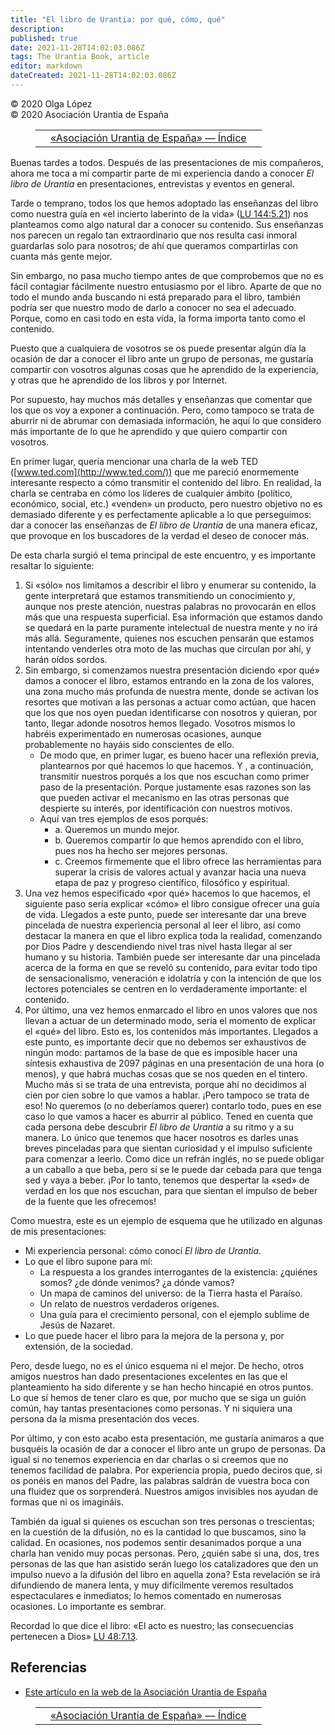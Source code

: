 ```yaml
---
title: "El libro de Urantia: por qué, cómo, qué"
description: 
published: true
date: 2021-11-28T14:02:03.086Z
tags: The Urantia Book, article
editor: markdown
dateCreated: 2021-11-28T14:02:03.086Z
---
```


<p class="v-card v-sheet theme--light grey lighten-3 px-2">© 2020 Olga López<br>© 2020 Asociación Urantia de España</p>
<figure class="table chapter-navigator">
  <table>
    <tbody>
      <tr>
        <td>
        </td>
        <td>
        <a href="/es/index/articles_spain">
          <span class="mdi mdi-book-open-variant"></span><span class="pl-2">«Asociación Urantia de España» — Índice</span>
        </a>
        </td>
        <td>
        </td>
      </tr>
    </tbody>
  </table>
</figure>

Buenas tardes a todos. Después de las presentaciones de mis compañeros, ahora me toca a mí compartir parte de mi experiencia dando a conocer _El libro de Urantia_ en presentaciones, entrevistas y eventos en general.

Tarde o temprano, todos los que hemos adoptado las enseñanzas del libro como nuestra guía en «el incierto laberinto de la vida» ([LU 144:5.21](/es/The_Urantia_Book/144#p5_21)) nos planteamos como algo natural dar a conocer su contenido. Sus enseñanzas nos parecen un regalo tan extraordinario que nos resulta casi inmoral guardarlas solo para nosotros; de ahí que queramos compartirlas con cuanta más gente mejor.

Sin embargo, no pasa mucho tiempo antes de que comprobemos que no es fácil contagiar fácilmente nuestro entusiasmo por el libro. Aparte de que no todo el mundo anda buscando ni está preparado para el libro, también podría ser que nuestro modo de darlo a conocer no sea el adecuado. Porque, como en casi todo en esta vida, la forma importa tanto como el contenido.

Puesto que a cualquiera de vosotros se os puede presentar algún día la ocasión de dar a conocer el libro ante un grupo de personas, me gustaría compartir con vosotros algunas cosas que he aprendido de la experiencia, y otras que he aprendido de los libros y por Internet.

Por supuesto, hay muchos más detalles y enseñanzas que comentar que los que os voy a exponer a continuación. Pero, como tampoco se trata de aburrir ni de abrumar con demasiada información, he aquí lo que considero más importante de lo que he aprendido y que quiero compartir con vosotros.

En primer lugar, quería mencionar una charla de la web TED ([www.ted.com](http://www.ted.com/)) que me pareció enormemente interesante respecto a cómo transmitir el contenido del libro. En realidad, la charla se centraba en cómo los líderes de cualquier ámbito (político, económico, social, etc.) «venden» un producto, pero nuestro objetivo no es demasiado diferente y es perfectamente aplicable a lo que perseguimos: dar a conocer las enseñanzas de _El libro de Urantia_ de una manera eficaz, que provoque en los buscadores de la verdad el deseo de conocer más.

De esta charla surgió el tema principal de este encuentro, y es importante resaltar lo siguiente:

1. Si «sólo» nos limitamos a describir el libro y enumerar su contenido, la gente interpretará que estamos transmitiendo un conocimiento $y$, aunque nos preste atención, nuestras palabras no provocarán en ellos más que una respuesta superficial. Esa información que estamos dando se quedará en la parte puramente intelectual de nuestra mente y no irá más allá. Seguramente, quienes nos escuchen pensarán que estamos intentando venderles otra moto de las muchas que circulan por ahí, y harán oídos sordos.
2. Sin embargo, si comenzamos nuestra presentación diciendo «por qué» damos a conocer el libro, estamos entrando en la zona de los valores, una zona mucho más profunda de nuestra mente, donde se activan los resortes que motivan a las personas a actuar como actúan, que hacen que los que nos oyen puedan identificarse con nosotros y quieran, por tanto, llegar adonde nosotros hemos llegado. Vosotros mismos lo habréis experimentado en numerosas ocasiones, aunque probablemente no hayáis sido conscientes de ello.
	- De modo que, en primer lugar, es bueno hacer una reflexión previa, plantearnos por qué hacemos lo que hacemos. Y , a continuación, transmitir nuestros porqués a los que nos escuchan como primer paso de la presentación. Porque justamente esas razones son las que pueden activar el mecanismo en las otras personas que despierte su interés, por identificación con nuestros motivos.
	- Aquí van tres ejemplos de esos porqués:
		- a. Queremos un mundo mejor.
		- b. Queremos compartir lo que hemos aprendido con el libro, pues nos ha hecho ser mejores personas.
		- c. Creemos firmemente que el libro ofrece las herramientas para superar la crisis de valores actual y avanzar hacia una nueva etapa de paz y progreso científico, filosófico y espiritual.
3. Una vez hemos especificado «por qué» hacemos lo que hacemos, el siguiente paso sería explicar «cómo» el libro consigue ofrecer una guía de vida. Llegados a este punto, puede ser interesante dar una breve pincelada de nuestra experiencia personal al leer el libro, así como destacar la manera en que el libro explica toda la realidad, comenzando por Dios Padre y descendiendo nivel tras nivel hasta llegar al ser humano y su historia. También puede ser interesante dar una pincelada acerca de la forma en que se reveló su contenido, para evitar todo tipo de sensacionalismo, veneración e idolatría y con la intención de que los lectores potenciales se centren en lo verdaderamente importante: el contenido.
4. Por último, una vez hemos enmarcado el libro en unos valores que nos llevan a actuar de un determinado modo, sería el momento de explicar el «qué» del libro. Esto es, los contenidos más importantes. Llegados a este punto, es importante decir que no debemos ser exhaustivos de ningún modo: partamos de la base de que es imposible hacer una síntesis exhaustiva de 2097 páginas en una presentación de una hora (o menos), y que habrá muchas cosas que se nos queden en el tintero. Mucho más si se trata de una entrevista, porque ahí no decidimos al cien por cien sobre lo que vamos a hablar. ¡Pero tampoco se trata de eso! No queremos (o no deberíamos querer) contarlo todo, pues en ese caso lo que vamos a hacer es aburrir al público. Tened en cuenta que cada persona debe descubrir _El libro de Urantia_ a su ritmo y a su manera. Lo único que tenemos que hacer nosotros es darles unas breves pinceladas para que sientan curiosidad y el impulso suficiente para comenzar a leerlo. Como dice un refrán inglés, no se puede obligar a un caballo a que beba, pero sí se le puede dar cebada para que tenga sed y vaya a beber. ¡Por lo tanto, tenemos que despertar la «sed» de verdad en los que nos escuchan, para que sientan el impulso de beber de la fuente que les ofrecemos!

Como muestra, este es un ejemplo de esquema que he utilizado en algunas de mis presentaciones:

- Mi experiencia personal: cómo conocí _El libro de Urantia_.
- Lo que el libro supone para mí:
  - La respuesta a los grandes interrogantes de la existencia: ¿quiénes somos? ¿de dónde venimos? ¿a dónde vamos?
  - Un mapa de caminos del universo: de la Tierra hasta el Paraíso.
  - Un relato de nuestros verdaderos orígenes.
  - Una guía para el crecimiento personal, con el ejemplo sublime de Jesús de Nazaret.
- Lo que puede hacer el libro para la mejora de la persona y, por extensión, de la sociedad.

Pero, desde luego, no es el único esquema ni el mejor. De hecho, otros amigos nuestros han dado presentaciones excelentes en las que el planteamiento ha sido diferente y se han hecho hincapié en otros puntos. Lo que sí hemos de tener claro es que, por mucho que se siga un guión común, hay tantas presentaciones como personas. Y ni siquiera una persona da la misma presentación dos veces.

Por último, y con esto acabo esta presentación, me gustaría animaros a que busquéis la ocasión de dar a conocer el libro ante un grupo de personas. Da igual si no tenemos experiencia en dar charlas o si creemos que no tenemos facilidad de palabra. Por experiencia propia, puedo deciros que, si os ponéis en manos del Padre, las palabras saldrán de vuestra boca con una fluidez que os sorprenderá. Nuestros amigos invisibles nos ayudan de formas que ni os imagináis.

También da igual si quienes os escuchan son tres personas o trescientas; en la cuestión de la difusión, no es la cantidad lo que buscamos, sino la calidad. En ocasiones, nos podemos sentir desanimados porque a una charla han venido muy pocas personas. Pero, ¿quién sabe si una, dos, tres personas de las que han asistido serán luego los catalizadores que den un impulso nuevo a la difusión del libro en aquella zona? Esta revelación se irá difundiendo de manera lenta, y muy difícilmente veremos resultados espectaculares e inmediatos; lo hemos comentado en numerosas ocasiones. Lo importante es sembrar.

Recordad lo que dice el libro: «El acto es nuestro; las consecuencias pertenecen a Dios» [LU 48:7.13](/es/The_Urantia_Book/48#p7_13).




## Referencias

- [Este artículo en la web de la Asociación Urantia de España](https://aue.urantia-association.org/wp-content/uploads/sites/6/2020/03/EL-LIBRO-DE-URANTIA-Por-qu%C3%A9-c%C3%B3mo-y-qu%C3%A9-v2.pdf)


<figure class="table chapter-navigator">
  <table>
    <tbody>
      <tr>
        <td>
        </td>
        <td>
        <a href="/es/index/articles_spain">
          <span class="mdi mdi-book-open-variant"></span><span class="pl-2">«Asociación Urantia de España» — Índice</span>
        </a>
        </td>
        <td>
        </td>
      </tr>
    </tbody>
  </table>
</figure>